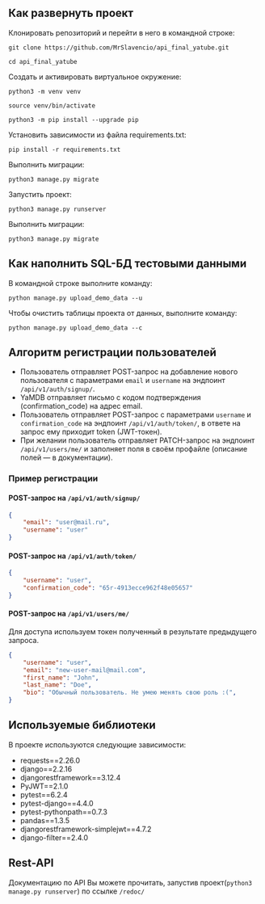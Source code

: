 ## Как развернуть проект

Клонировать репозиторий и перейти в него в командной строке:

```
git clone https://github.com/MrSlavencio/api_final_yatube.git
```

```
cd api_final_yatube
```

Cоздать и активировать виртуальное окружение:

```
python3 -m venv venv
```

```
source venv/bin/activate
```

```
python3 -m pip install --upgrade pip
```

Установить зависимости из файла requirements.txt:

```
pip install -r requirements.txt
```

Выполнить миграции:

```
python3 manage.py migrate
```

Запустить проект:

```
python3 manage.py runserver
```

Выполнить миграции:

```
python3 manage.py migrate
```

## Как наполнить SQL-БД тестовыми данными
В командной строке выполните команду:

```
python manage.py upload_demo_data --u
```

Чтобы очистить таблицы проекта от данных, выполните команду:

```
python manage.py upload_demo_data --c
```

## Алгоритм регистрации пользователей

- Пользователь отправляет POST-запрос на добавление нового пользователя с параметрами `email` и `username` на эндпоинт `/api/v1/auth/signup/`.
- YaMDB отправляет письмо с кодом подтверждения (confirmation_code) на адрес email.
- Пользователь отправляет POST-запрос с параметрами `username` и `confirmation_code` на эндпоинт `/api/v1/auth/token/`, в ответе на запрос ему приходит token (JWT-токен).
- При желании пользователь отправляет PATCH-запрос на эндпоинт `/api/v1/users/me/` и заполняет поля в своём профайле (описание полей — в документации).

### Пример регистрации
#### POST-запрос на `/api/v1/auth/signup/`
```json
{
    "email": "user@mail.ru",
    "username": "user"
}
```
#### POST-запрос на `/api/v1/auth/token/`
```json
{
    "username": "user",
    "confirmation_code": "65r-4913ecce962f48e05657"
}
```
#### POST-запрос на `/api/v1/users/me/`
Для доступа используем токен полученный в результате предыдущего запроса.
```json
{
    "username": "user",
    "email": "new-user-mail@mail.com",
    "first_name": "John",
    "last_name": "Doe",
    "bio": "Обычный пользователь. Не умею менять свою роль :(",
}
```

## Используемые библиотеки

В проекте используются следующие зависимости:
* requests==2.26.0
* django==2.2.16
* djangorestframework==3.12.4
* PyJWT==2.1.0
* pytest==6.2.4
* pytest-django==4.4.0
* pytest-pythonpath==0.7.3
* pandas==1.3.5
* djangorestframework-simplejwt==4.7.2
* django-filter==2.4.0

## Rest-API

Документацию по API Вы можете прочитать, запустив проект(```
python3 manage.py runserver
```) по ссылке ```/redoc/```
